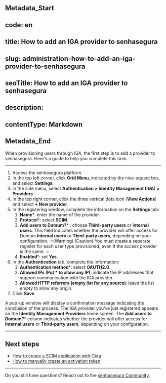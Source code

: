 ## Metadata_Start 
## code: en
## title: How to add an IGA provider to senhasegura 
## slug: administration-how-to-add-an-iga-provider-to-senhasegura 
## seoTitle: How to add an IGA provider to senhasegura 
## description:  
## contentType: Markdown 
## Metadata_End
When provisioning users through IGA, the first step is to add a provider to senhasegura. Here's a guide to help you complete this task.

* * *

1. Access the senhasegura platform.
2. In the top left corner, click **Grid Menu**, indicated by the nine-square box, and select **Settings**.
3. In the side menu, select  **Authentication > Identity Management (IGA) > Providers**.
4. In the top right corner, click the three vertical dots icon (**View Actions**) and select **+ New provider**.
5. In the registering window, complete the information on the **Settings** tab:
    1. **Name***: enter the name of the provider.
    2. **Protocol***: select **SCIM**.
    3. **Add users to Domum?*** : choose **Third-party users** or **Internal users**. This field indicates whether the provider will offer access for Domum **Internal users** or **Third-party users**, depending on your configuration.
    :::(Warning) (Caution)
    You must create a separate register for each user type provisioned, even if the access provider is the same.
    :::
    4. **Enabled***: set **Yes**.
6. In the **Authentication** tab, complete the information:
    1. **Authentication method***: select **OAUTH2.0**.
    2. **Allowed IPs (Put * to allow any IP)**: indicate the IP addresses that support communication with the IGA provider.
    3. **Allowed HTTP referrers (empty list for any source)**: leave the list empty to allow any origin.
7. Click **Save**.

A pop-up window will display a confirmation message indicating the conclusion of the process. The IGA provider you’ve just registered appears on the **Identity Management Providers** home screen. The **Add users to Domum?*** column indicates whether the provider will offer access for **Internal users** or **Third-party users**, depending on your configuration.


* * *
## Next steps

* [How to create a SCIM application with Okta](/v3-32/docs/administration-how-to-create-a-scim-application-with-okta)
* [How to manually create an activation token](/v3-32/docs/administration-how-to-manually-create-an-activation-token)

* * *
Do you still have questions? Reach out to the [senhasegura Community](https://community.senhasegura.io/).
